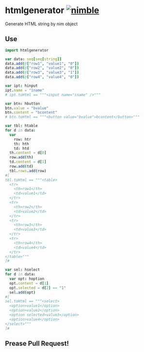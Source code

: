 # htmlgenerator [![nimble](https://raw.githubusercontent.com/yglukhov/nimble-tag/master/nimble.png)](https://github.com/yglukhov/nimble-tag)
Generate HTML string by nim object

## Use

```nim
import htmlgenerator

var data: seq[seq[string]]
data.add(@["row1", "value1", "0"])
data.add(@["row2", "value2", "0"])
data.add(@["row3", "value3", "1"])
data.add(@["row4", "value4", "0"])

var ipt: hinput
ipt.name = "iname"
# ipt.toHtml == """<input name="iname" />"""

var btn: hbutton
btn.value = "bvalue"
btn.content = "bcontent"
# btn.toHtml == """<button value="bvalue">bcontent</button>"""

var tbl: htable
for d in data:
  var
    row: htr
    th: hth
    td: htd
  th.content = d[0]
  row.add(th)
  td.content = d[1]
  row.add(td)
  tbl.rows.add(row)
#[
tbl.toHtml == """<table>
  <tr>
    <th>row1</th>
    <td>value1</td>
  </tr>
  <tr>
    <th>row2</th>
    <td>value2</td>
  </tr>
  <tr>
    <th>row3</th>
    <td>value3</td>
  </tr>
  <tr>
    <th>row4</th>
    <td>value4</td>
  </tr>
</table>"""
]#

var sel: hselect
for d in data:
  var opt: hoption
  opt.content = d[1]
  opt.selected = d[2] == "1"
  sel.add(opt)
#[
sel.toHtml == """<select>
  <option>value1</option>
  <option>value2</option>
  <option selected>value3</option>
  <option>value4</option>
</select>"""
]#
```

## Prease Pull Request!
